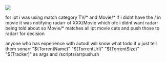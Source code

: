 ![](https://i.imgur.com/9EBRiYW.png)



for ipt
i was using
match category
TV/* and Movie/*
if i didnt have the / in movie
it was notifying radarr of XXX/Movie
which ofc i didnt want radarr being told about
so Movie/*
matches all ipt movie cats
and push those to radarr for decision




anyone who has experience with autodl
will know what todo if u just tell them
sonarr "$(TorrentName)" "$(TorrentUrl)" "$(TorrentSize)" "$(Tracker)"
as args
and /scripts/arrpush.sh